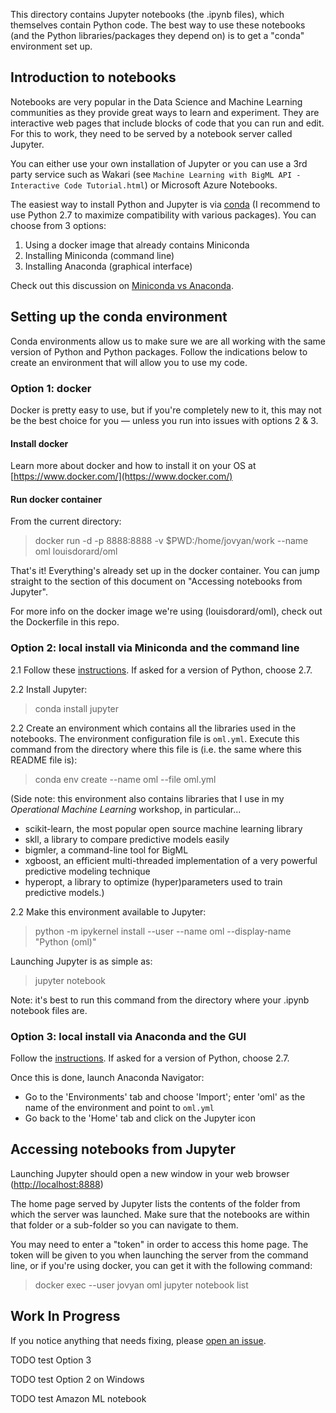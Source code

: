 This directory contains Jupyter notebooks (the .ipynb files), which themselves contain Python code. The best way to use these notebooks (and the Python libraries/packages they depend on) is to get a "conda" environment set up.

## Introduction to notebooks

Notebooks are very popular in the Data Science and Machine Learning communities as they provide great ways to learn and experiment. They are interactive web pages that include blocks of code that you can run and edit. For this to work, they need to be served by a notebook server called Jupyter.

You can either use your own installation of Jupyter or you can use a 3rd party service such as Wakari (see `Machine Learning with BigML API - Interactive Code Tutorial.html`) or Microsoft Azure Notebooks.

The easiest way to install Python and Jupyter is via [conda](http://conda.io) (I recommend to use Python 2.7 to maximize compatibility with various packages). You can choose from 3 options:

1. Using a docker image that already contains Miniconda
2. Installing Miniconda (command line)
3. Installing Anaconda (graphical interface)

Check out this discussion on [Miniconda vs Anaconda](https://conda.io/docs/download.html#should-i-download-anaconda-or-miniconda).

## Setting up the conda environment

Conda environments allow us to make sure we are all working with the same version of Python and Python packages. Follow the indications below to create an environment that will allow you to use my code.

### Option 1: docker

Docker is pretty easy to use, but if you're completely new to it, this may not be the best choice for you — unless you run into issues with options 2 & 3.

#### Install docker

Learn more about docker and how to install it on your OS at [https://www.docker.com/](https://www.docker.com/)

#### Run docker container

From the current directory:

> docker run -d -p 8888:8888 -v $PWD:/home/jovyan/work --name oml louisdorard/oml

That's it! Everything's already set up in the docker container. You can jump straight to the section of this document on "Accessing notebooks from Jupyter".

For more info on the docker image we're using (louisdorard/oml), check out the Dockerfile in this repo.

### Option 2: local install via Miniconda and the command line

2.1 Follow these [instructions](https://conda.io/docs/install/quick.html). If asked for a version of Python, choose 2.7.

2.2 Install Jupyter:

> conda install jupyter

2.2 Create an environment which contains all the libraries used in the notebooks. The environment configuration file is `oml.yml`. Execute this command from the directory where this file is (i.e. the same where this README file is):

> conda env create --name oml --file oml.yml

(Side note: this environment also contains libraries that I use in my _Operational Machine Learning_ workshop, in particular...

- scikit-learn, the most popular open source machine learning library
- skll, a library to compare predictive models easily
- bigmler, a command-line tool for BigML
- xgboost, an efficient multi-threaded implementation of a very powerful predictive modeling technique
- hyperopt, a library to optimize (hyper)parameters used to train predictive models.)

2.2 Make this environment available to Jupyter:

> python -m ipykernel install --user --name oml --display-name "Python (oml)"

Launching Jupyter is as simple as:

> jupyter notebook

Note: it's best to run this command from the directory where your .ipynb notebook files are.

### Option 3: local install via Anaconda and the GUI

Follow the [instructions](https://conda.io/docs/install/full.html). If asked for a version of Python, choose 2.7.

Once this is done, launch Anaconda Navigator:

* Go to the 'Environments' tab and choose 'Import'; enter 'oml' as the name of the environment and point to `oml.yml`
* Go back to the 'Home' tab and click on the Jupyter icon


## Accessing notebooks from Jupyter

Launching Jupyter should open a new window in your web browser ([http://localhost:8888](http://localhost:8888))

The home page served by Jupyter lists the contents of the folder from which the server was launched. Make sure that the notebooks are within that folder or a sub-folder so you can navigate to them.

You may need to enter a "token" in order to access this home page. The token will be given to you when launching the server from the command line, or if you're using docker, you can get it with the following command:

> docker exec --user jovyan oml jupyter notebook list

## Work In Progress

If you notice anything that needs fixing, please [open an issue](https://github.com/louisdorard/Machine-Learning-Starter-Kit/issues).

TODO test Option 3

TODO test Option 2 on Windows

TODO test Amazon ML notebook
